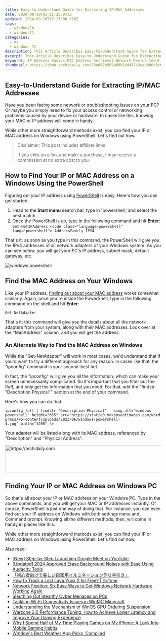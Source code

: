 ```yaml
---
title: Easy-to-Understand Guide for Extracting IP/MAC Addresses
date: 2024-09-10T02:11:25.973Z
updated: 2024-09-16T17:13:00.718Z
tags:
  - windows10
  - windows11
categories:
  - os
  - windows 11
description: This Article Describes Easy-to-Understand Guide for Extracting IP/MAC Addresses
excerpt: This Article Describes Easy-to-Understand Guide for Extracting IP/MAC Addresses
keywords: IP Address Basics,MAC Address Retrieval,Network Device Identification,IP/MAC Address Extraction,Locate Devices by Address,Accessing IP Info,Finding MAC Numbers
thumbnail: https://thmb.techidaily.com/20e687e989a89b1dd45743ceb6d6d3c635644bf241cd4154d769e7b945709de7.jpg
---
```


## Easy-to-Understand Guide for Extracting IP/MAC Addresses

 Have you been facing some network or troubleshooting issues on your PC? Or maybe you simply need to fix your access control or networking problems caused by your device or hardware. In cases like this, knowing your MAC or IP address will come in handy.

 While other more straightforward methods exist, you can find your IP or MAC address on Windows using PowerShell. Let's find out how.

>  Disclaimer: This post includes affiliate links
>
>  If you click on a link and make a purchase, I may receive a commission at no extra cost to you.
>

## How to Find Your IP or MAC Address on a Windows Using the PowerShell

 Figuring out your IP address using [PowerShell](https://www.makeuseof.com/what-is-windows-powershell/) is easy. Here's how you can get started:

1. Head to the **Start menu** search bar, type in 'powershell,' and select the best match.
2. Once the PowerShell is up, type in the following command and hit **Enter**:  
`Get-NetIPAddress <code class="language-powershell" lang="powershell">-AddressFamily IPV4`

 That's it; as soon as you type in this command, the PowerShell will give you the IPv4 addresses of all network adapters of your Windows system. As you can see below, you will get your PC's IP address, subnet mask, default gateway, etc.

![windows powershell](https://static1.makeuseofimages.com/wordpress/wp-content/uploads/2023/06/windows-powershell-3.jpg)

## Find the MAC Address on Your Windows

 Like your IP address, [finding out about your MAC address](https://www.makeuseof.com/how-to-find-mac-address-windows-11/) works somewhat similarly. Again, once you're inside the PowerShell, type in the following command on the shell and hit **Enter**:

`Get-NetAdapter`

 That's it; this command will give you the details about all the network adapters from your system, along with their MAC addresses. Look over at the "MacAddress" column, and you will get the address.

### An Alternate Way to Find the MAC Address on Windows

 While the "Get-NetAdapter" will work in most cases, we'd understand that if you'd want to try a different approach for any reason. In cases like that, the "ipconfig" command is your second-best bet.

 In fact, the "ipconfig" will give you all the information, which can make your screen unnecessarily complicated. So it's important that you filter out the fluff, and only get the information that you need. For that, add the "findstr "Description Physical"" section at the end of your command.

 Here's how you can do that:

`ipconfig /all | findstr "Description Physical"  
<img alt="windows powershell" height="665" src="https://static0.makeuseofimages.com/wordpress/wp-content/uploads/2023/06/windows-powershell-4.jpg" width="1200" />`

 Your adapter will be listed along with its MAC address, referenced by "Description" and "Physical Address".

<!-- affiliate ads begin -->
<a href="https://unicoeye.pxf.io/c/5597632/2134221/18498" target="_top" id="2134221">
  <img src="//a.impactradius-go.com/display-ad/18498-2134221" border="0" alt="https://techidaily.com" width="728" height="90"/>
</a>
<img height="0" width="0" src="https://unicoeye.pxf.io/i/5597632/2134221/18498" style="position:absolute;visibility:hidden;" border="0" />
<!-- affiliate ads end -->

## Finding Your IP or MAC Address on Windows PC

 So that's all about your IP or MAC address on your Windows PC. Type in the above commands, and you will get your MAC or IP addresses instantly. Of course, PowerShell is just one way of doing that. For instance, you can even find out your IP address on Windows with both settings menu and Command prompt. Knowing all the different methods, then, will come in handy in places like this.

 While other more straightforward methods exist, you can find your IP or MAC address on Windows using PowerShell. Let's find out how.

<span class="atpl-alsoreadstyle">Also read:</span>
<div><ul>
<li><a href="https://youtube-help.techidaily.com/new-step-by-step-launching-google-meet-on-youtube/"><u>[New] Step-by-Step Launching Google Meet on YouTube</u></a></li>
<li><a href="https://tiktok-video-recordings.techidaily.com/updated-2024-approved-erase-background-noises-with-ease-using-audacity-tools/"><u>[Updated] 2024 Approved Erase Background Noises with Ease Using Audacity Tools</u></a></li>
<li><a href="https://some-approaches.techidaily.com/44cm5yid5bplusd6icf5zcr44gr44gn576o44gx44ge6ieq5a6255so44kk44or44of44on44o844k344on44oz5l2c44kk5oml5byv44gn44cn/"><u>「初心者向けで美しい自家用イルミネーション作り手引き」</u></a></li>
<li><a href="https://android-location-track.techidaily.com/how-to-track-a-lost-lava-yuva-2-for-free-drfone-by-drfone-virtual-android/"><u>How to Track a Lost Lava Yuva 2 for Free? | Dr.fone</u></a></li>
<li><a href="https://win11.techidaily.com/network-fixation-six-easy-ways-to-get-windows-network-hardware-working-again/"><u>Network Fixation: Six Easy Ways to Get Windows Network Hardware Working Again</u></a></li>
<li><a href="https://win11.techidaily.com/sleuthing-out-stealthy-cyber-menaces-on-pcs/"><u>Sleuthing Out Stealthy Cyber Menaces on PCs</u></a></li>
<li><a href="https://win11.techidaily.com/tackling-wi-fi-connectivity-issues-in-winmc-minecraft/"><u>Tackling Wi-Fi Connectivity Issues in WinMC Minecraft</u></a></li>
<li><a href="https://win11.techidaily.com/understanding-the-mechanism-of-winos-gpu-ordering-suspension/"><u>Understanding the Mechanism of WinOS GPU Ordering Suspension</u></a></li>
<li><a href="https://win-blog.techidaily.com/warzone-20-performance-tuning-how-to-achieve-lower-latency-and-improve-your-gaming-experience/"><u>Warzone 2.0 Performance Tuning: How to Achieve Lower Latency and Improve Your Gaming Experience</u></a></li>
<li><a href="https://blog-min.techidaily.com/why-i-spend-half-of-my-time-playing-games-on-my-iphone-a-look-into-mobile-gaming-habits/"><u>Why I Spend Half of My Time Playing Games on My iPhone: A Look Into Mobile Gaming Habits</u></a></li>
<li><a href="https://win11.techidaily.com/windows-best-weather-app-picks-compiled/"><u>Window's Best Weather App Picks, Compiled</u></a></li>
</ul></div>

<ins class="adsbygoogle"
      style="display:block"
      data-ad-client="ca-pub-7571918770474297"
      data-ad-slot="8358498916"
      data-ad-format="auto"
      data-full-width-responsive="true"></ins>
    